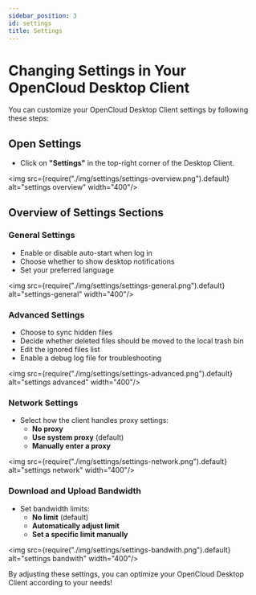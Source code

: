 ```yaml
---
sidebar_position: 3
id: settings
title: Settings
---
```


# Changing Settings in Your OpenCloud Desktop Client

You can customize your OpenCloud Desktop Client settings by following these steps:

## Open Settings
- Click on **"Settings"** in the top-right corner of the Desktop Client.

<img src={require("./img/settings/settings-overview.png").default} alt="settings overview" width="400"/>

## Overview of Settings Sections

### General Settings
- Enable or disable auto-start when log in
- Choose whether to show desktop notifications
- Set your preferred language

<img src={require("./img/settings/settings-general.png").default} alt="settings-general" width="400"/>

### Advanced Settings
- Choose to sync hidden files
- Decide whether deleted files should be moved to the local trash bin
- Edit the ignored files list
- Enable a debug log file for troubleshooting

<img src={require("./img/settings/settings-advanced.png").default} alt="settings advanced" width="400"/>

### Network Settings
- Select how the client handles proxy settings:
  - **No proxy**
  - **Use system proxy** (default)
  - **Manually enter a proxy**

<img src={require("./img/settings/settings-network.png").default} alt="settings network" width="400"/>

### Download and Upload Bandwidth
- Set bandwidth limits:
  - **No limit** (default)
  - **Automatically adjust limit**
  - **Set a specific limit manually**

<img src={require("./img/settings/settings-bandwith.png").default} alt="settings bandwith" width="400"/>

By adjusting these settings, you can optimize your OpenCloud Desktop Client according to your needs!

